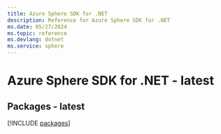 ```yaml
---
title: Azure Sphere SDK for .NET
description: Reference for Azure Sphere SDK for .NET
ms.date: 05/27/2024
ms.topic: reference
ms.devlang: dotnet
ms.service: sphere
---
```

# Azure Sphere SDK for .NET - latest
## Packages - latest
[!INCLUDE [packages](sphere-index.md)]